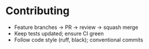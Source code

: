 # Contributing
- Feature branches → PR → review → squash merge
- Keep tests updated; ensure CI green
- Follow code style (ruff, black); conventional commits
